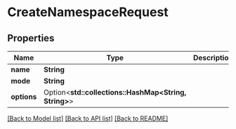 # CreateNamespaceRequest

## Properties

Name | Type | Description | Notes
------------ | ------------- | ------------- | -------------
**name** | **String** |  | 
**mode** | **String** |  | 
**options** | Option<**std::collections::HashMap<String, String>**> |  | [optional]

[[Back to Model list]](../README.md#documentation-for-models) [[Back to API list]](../README.md#documentation-for-api-endpoints) [[Back to README]](../README.md)


